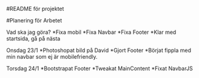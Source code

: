 #README för projektet

#Planering för Arbetet

Vad ska jag göra?
*Fixa mobil
*Fixa Navbar
*Fixa Footer
*Klar med startsida, gå på nästa


Onsdag 23/1
*Photoshopat bild på David
*Gjort Footer
*Börjat fippla med min navbar som ej är mobilefriendly.

Torsdag 24/1
*Bootstrapat Footer
*Tweakat MainContent
*Fixat NavbarJS

